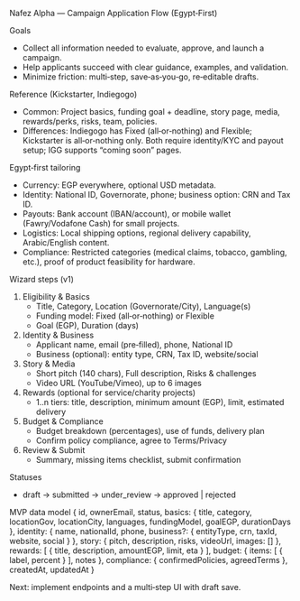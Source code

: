 Nafez Alpha — Campaign Application Flow (Egypt‑First)

Goals
- Collect all information needed to evaluate, approve, and launch a campaign.
- Help applicants succeed with clear guidance, examples, and validation.
- Minimize friction: multi‑step, save‑as‑you‑go, re‑editable drafts.

Reference (Kickstarter, Indiegogo)
- Common: Project basics, funding goal + deadline, story page, media, rewards/perks, risks, team, policies.
- Differences: Indiegogo has Fixed (all‑or‑nothing) and Flexible; Kickstarter is all‑or‑nothing only. Both require identity/KYC and payout setup; IGG supports “coming soon” pages.

Egypt‑first tailoring
- Currency: EGP everywhere, optional USD metadata.
- Identity: National ID, Governorate, phone; business option: CRN and Tax ID.
- Payouts: Bank account (IBAN/account), or mobile wallet (Fawry/Vodafone Cash) for small projects.
- Logistics: Local shipping options, regional delivery capability, Arabic/English content.
- Compliance: Restricted categories (medical claims, tobacco, gambling, etc.), proof of product feasibility for hardware.

Wizard steps (v1)
1) Eligibility & Basics
   - Title, Category, Location (Governorate/City), Language(s)
   - Funding model: Fixed (all‑or‑nothing) or Flexible
   - Goal (EGP), Duration (days)
2) Identity & Business
   - Applicant name, email (pre‑filled), phone, National ID
   - Business (optional): entity type, CRN, Tax ID, website/social
3) Story & Media
   - Short pitch (140 chars), Full description, Risks & challenges
   - Video URL (YouTube/Vimeo), up to 6 images
4) Rewards (optional for service/charity projects)
   - 1..n tiers: title, description, minimum amount (EGP), limit, estimated delivery
5) Budget & Compliance
   - Budget breakdown (percentages), use of funds, delivery plan
   - Confirm policy compliance, agree to Terms/Privacy
6) Review & Submit
   - Summary, missing items checklist, submit confirmation

Statuses
- draft → submitted → under_review → approved | rejected

MVP data model
{
  id, ownerEmail, status,
  basics: { title, category, locationGov, locationCity, languages, fundingModel, goalEGP, durationDays },
  identity: { name, nationalId, phone, business?: { entityType, crn, taxId, website, social } },
  story: { pitch, description, risks, videoUrl, images: [] },
  rewards: [ { title, description, amountEGP, limit, eta } ],
  budget: { items: [ { label, percent } ], notes },
  compliance: { confirmedPolicies, agreedTerms },
  createdAt, updatedAt
}

Next: implement endpoints and a multi‑step UI with draft save.

